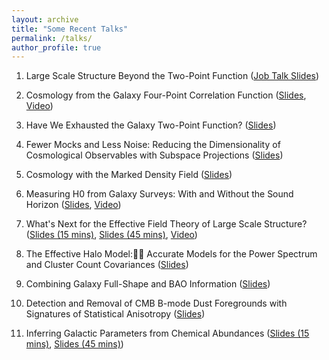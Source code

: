 ```yaml
---
layout: archive
title: "Some Recent Talks"
permalink: /talks/
author_profile: true
---
```


1. Large Scale Structure Beyond the Two-Point Function ([Job Talk Slides](http://oliverphilcox.github.io/files/jobtalk.pdf))

2. Cosmology from the Galaxy Four-Point Correlation Function ([Slides](http://oliverphilcox.github.io/files/cosm_from_home21.pdf), [Video](https://www.youtube.com/watch?v=pmo1QigLsn4))

3. Have We Exhausted the Galaxy Two-Point Function? ([Slides](http://oliverphilcox.github.io/files/geneva_pk_talk.pdf))

4. Fewer Mocks and Less Noise: Reducing the Dimensionality of Cosmological Observables with Subspace Projections ([Slides](http://oliverphilcox.github.io/files/svd_data_compression.pdf))

5. Cosmology with the Marked Density Field ([Slides](http://oliverphilcox.github.io/files/mk_density.pdf))

6. Measuring H0 from Galaxy Surveys: With and Without the Sound Horizon ([Slides](http://oliverphilcox.github.io/files/cosm_from_home.pdf), [Video](https://www.youtube.com/embed/QM_pGTMhJTc))

7. What's Next for the Effective Field Theory of Large Scale Structure? ([Slides (15 mins)](http://oliverphilcox.github.io/files/uk_cosmo.pdf), [Slides (45 mins)](http://oliverphilcox.github.io/files/future_eft.pdf), [Video](http://pirsa.org/20060054))

8. The Effective Halo Model: Accurate Models for the Power Spectrum and Cluster Count Covariances ([Slides](http://oliverphilcox.github.io/files/ehm.pdf))

9. Combining Galaxy Full-Shape and BAO Information ([Slides](http://oliverphilcox.github.io/files/h0_eft.pdf))

10. Detection and Removal of CMB B-mode Dust Foregrounds with Signatures of Statistical Anisotropy ([Slides](http://oliverphilcox.github.io/files/dust_aniso.pdf))

11. Inferring Galactic Parameters from Chemical Abundances ([Slides (15 mins)](http://oliverphilcox.github.io/files/asa_talk.pdf), [Slides (45 mins)](http://oliverphilcox.github.io/files/chem_evol.pdf))
